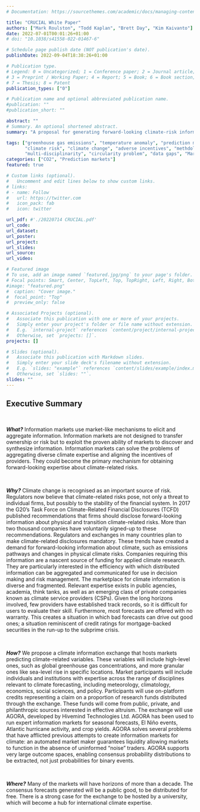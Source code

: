 ```yaml
---
# Documentation: https://sourcethemes.com/academic/docs/managing-content/

title: "CRUCIAL White Paper"
authors: ["Mark Roulston", "Todd Kaplan", "Brett Day", "Kim Kaivanto"]
date: 2022-07-01T00:01:26+01:00
# doi: "10.1038/s41558-022-01467-6"

# Schedule page publish date (NOT publication's date).
publishDate: 2022-09-04T18:38:26+01:00

# Publication type.
# Legend: 0 = Uncategorized; 1 = Conference paper; 2 = Journal article;
# 3 = Preprint / Working Paper; 4 = Report; 5 = Book; 6 = Book section;
# 7 = Thesis; 8 = Patent
publication_types: ["0"]

# Publication name and optional abbreviated publication name.
#publication: ""
#publication_short: ""

abstract: ""
# Summary. An optional shortened abstract.
summary: "A proposal for generating forward-looking climate-risk information with expert prediction markets."

tags: ["greenhouse gas emissions", "temperature anomaly", "prediction markets", 
       "climate risk", "climate change", "adverse incentives", "methdologocial choice", 
       "multi-disciplinarity", "circularity problem", "data gaps", "Mark Roulston", "Todd Kaplan", "Brett Day", "Kim Kaivanto"]
categories: ["CO2", "Prediction markets"]
featured: true

# Custom links (optional).
#   Uncomment and edit lines below to show custom links.
# links:
# - name: Follow
#   url: https://twitter.com
#   icon_pack: fab
#   icon: twitter

url_pdf: #'./20220714 CRUCIAL.pdf'
url_code:
url_dataset:
url_poster:
url_project:
url_slides:
url_source:
url_video:

# Featured image
# To use, add an image named `featured.jpg/png` to your page's folder. 
# Focal points: Smart, Center, TopLeft, Top, TopRight, Left, Right, BottomLeft, Bottom, BottomRight.
#image: "featured.png"
#  caption: "Cover image."
#  focal_point: "Top"
#  preview_only: false

# Associated Projects (optional).
#   Associate this publication with one or more of your projects.
#   Simply enter your project's folder or file name without extension.
#   E.g. `internal-project` references `content/project/internal-project/index.md`.
#   Otherwise, set `projects: []`.
projects: []

# Slides (optional).
#   Associate this publication with Markdown slides.
#   Simply enter your slide deck's filename without extension.
#   E.g. `slides: "example"` references `content/slides/example/index.md`.
#   Otherwise, set `slides: ""`.
slides: ""
---
```

## Executive Summary

<br>

**_What?_**
Information markets use market-like 
mechanisms to elicit and aggregate 
information. Information markets are not 
designed to transfer ownership or risk but to 
exploit the proven ability of markets to 
discover and synthesize information. 
Information markets can solve the problems of 
aggregating diverse climate expertise and
aligning the incentives of providers. They
could become the primary mechanism for 
obtaining forward-looking expertise about 
climate-related risks.

<br>

**_Why?_**
Climate change is recognised as an important 
source of risk. Regulators now believe that 
climate-related risks pose, not only a threat to 
individual firms, but possibly to the stability of 
the financial system.
In 2017 the G20’s Task Force on Climate-Related Financial Disclosures (TCFD) 
published recommendations that firms should 
disclose forward-looking information about 
physical and transition climate-related risks. 
More than two thousand companies have 
voluntarily signed-up to these 
recommendations. Regulators and exchanges 
in many countries plan to make climate-related disclosures mandatory. These trends 
have created a demand for forward-looking 
information about climate, such as emissions 
pathways and changes in physical climate 
risks. Companies requiring this information 
are a nascent source of funding for applied 
climate research. They are particularly 
interested in the efficiency with which 
distributed information can be aggregated 
and communicated for use in decision making 
and risk management. 
The marketplace for climate information is 
diverse and fragmented. Relevant expertise 
exists in public agencies, academia, think 
tanks, as well as an emerging class of private 
companies known as climate service 
providers (CSPs). Given the long horizons 
involved, few providers have established track 
records, so it is difficult for users to evaluate 
their skill. Furthermore, most forecasts are 
offered with no warranty. This creates a 
situation in which bad forecasts can drive out 
good ones; a situation reminiscent of credit 
ratings for mortgage-backed securities in the 
run-up to the subprime crisis.

<br>

**_How?_**
We propose a climate information exchange 
that hosts markets predicting climate-related 
variables. These variables will include high-level ones, such as global greenhouse gas 
concentrations, and more granular ones like
sea-level rise in specific locations. Market 
participants will include individuals and 
institutions with expertise across the range of 
disciplines relevant to climate forecasting, 
including meteorology, climatology, 
economics, social sciences, and policy. 
Participants will use on-platform credits 
representing a claim on a proportion of 
research funds distributed through the 
exchange. These funds will come from public, 
private, and philanthropic sources interested 
in effective altruism.
The exchange will use AGORA, developed by 
Hivemind Technologies Ltd. AGORA has been 
used to run expert information markets for 
seasonal forecasts, El Niño events, Atlantic 
hurricane activity, and crop yields. AGORA
solves several problems that have afflicted 
previous attempts to create information 
markets for climate: an automated market 
maker guarantees liquidity allowing markets 
to function in the absence of uninformed 
“noise” traders. AGORA supports very large 
outcome spaces, enabling consensus 
probability distributions to be extracted, not 
just probabilities for binary events. 

<br>

**_Where?_**
Many of the markets will have horizons of 
more than a decade. The consensus forecasts 
generated will be a public good, to be 
distributed for free. There is a strong case for 
the exchange to be hosted by a university, 
which will become a hub for international 
climate expertise.

